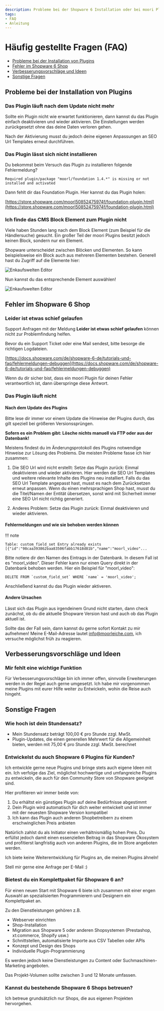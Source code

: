 ```yaml
---
description: Probleme bei der Shopware 6 Installation oder bei moori Plugins? Hier findest du Hilfe!
tags:
- FAQ
- Anleitung
---
```


# Häufig gestellte Fragen (FAQ)

- [Probleme bei der Installation von Plugins](#probleme-bei-der-installation-von-plugins)
- [Fehler im Shopware 6 Shop](#fehler-im-shopware-6-shop)
- [Verbesserungsvorschläge und Ideen](#verbesserungsvorschlage-und-ideen)
- [Sonstige Fragen](#sonstige-fragen)

## Probleme bei der Installation von Plugins

### Das Plugin läuft nach dem Update nicht mehr

Sollte ein Plugin nicht wie erwartet funktionieren, dann kannst du das Plugin einfach deaktivieren und wieder aktivieren. Die Einstellungen werden zurückgesetzt ohne das deine Daten verloren gehen.

Nach der Aktivierung musst du jedoch deine eigenen Anpassungen an SEO Url Templates erneut durchführen.

### Das Plugin lässt sich nicht installieren

Du bekommst beim Versuch das Plugin zu installieren folgende Fehlermeldung?

```text
Required plugin/package "moorl/foundation 1.4.*" is missing or not installed and activated
```

Dann fehlt dir das Foundation Plugin. Hier kannst du das Plugin holen:

[https://store.shopware.com/moorl50852475974f/foundation-plugin.html](https://store.shopware.com/moorl50852475974f/foundation-plugin.html)

### Ich finde das CMS Block Element zum Plugin nicht

Viele haben Stunden lang nach dem Block Element (zum Beispiel für die Händlersuche) gesucht. 
Ein großer Teil der moori Plugins besitzt jedoch keinen Block, sondern nur ein Element.

Shopware unterscheidet zwischen Blöcken und Elementen. 
So kann beispielsweise ein Block auch aus mehreren Elementen bestehen. 
Generell hast du Zugriff auf die Elemente hier:

![Enkaufswelten Editor](images/faq-1-1.jpg)

Nun kannst du das entsprechende Element auswählen!

![Enkaufswelten Editor](images/faq-1-2.jpg)

## Fehler im Shopware 6 Shop

### Leider ist etwas schief gelaufen

Support Anfragen mit der Meldung __Leider ist etwas schief gelaufen__ können nicht zur Problemfindung helfen.

Bevor du ein Support Ticket oder eine Mail sendest, bitte besorge die richtigen Logdateien.

[https://docs.shopware.com/de/shopware-6-de/tutorials-und-faq/fehlermeldungen-debuggen](https://docs.shopware.com/de/shopware-6-de/tutorials-und-faq/fehlermeldungen-debuggen)

Wenn du dir sicher bist, dass ein moori Plugin für deinen Fehler verantwortlich ist, dann überspringe diese Antwort.

### Das Plugin läuft nicht

#### Nach dem Update des Plugins

Bitte lese dir immer vor einem Update die Hinweise der Plugins durch, das gilt speziell bei größeren Versionssprüngen. 

__Sofern es ein Problem gibt: Lösche nichts manuell via FTP oder aus der Datenbank!__

Meistens findest du im Änderungsprotokoll des Plugins notwendige Hinweise zur Lösung des Problems. Die meisten Probleme fasse ich hier zusammen:

1. Die SEO Url wird nicht erstellt: Setze das Plugin zurück: Einmal deaktivieren und wieder aktivieren. Hier werden die SEO Url Templates und weitere relevante Inhalte des Plugins neu installiert. Falls du das SEO Url Template angepasst hast, musst es nach dem Zurücksetzen erneut anpassen. Wenn du einen mehrsprachigen Shop hast, musst du die Titel/Namen der Entität übersetzen, sonst wird mit Sicherheit immer eine SEO Url nicht richtig generiert.

2. Anderes Problem: Setze das Plugin zurück: Einmal deaktivieren und wieder aktivieren.

#### Fehlermeldungen und wie sie behoben werden können

!!! note

    Table: custom_field_set Entry already exists [{"id":"98caa393862baa83506fabb17618d81b","name":"moorl_video"...

Bitte notiere dir den Namen des Eintrags in der Datenbank. In diesem Fall ist es "moorl_video". Dieser Fehler kann nur einen Query direkt in der Datenbank behoben werden. Hier ein Beispiel für "moorl_video":

```text
DELETE FROM `custom_field_set` WHERE `name` = 'moorl_video'; 
```

Anschließend kannst du das Plugin wieder aktiveren.

#### Andere Ursachen

Lässt sich das Plugin aus irgendeinem Grund nicht starten, dann check zunächst, ob du die aktuelle Shopware Version hast und auch ob das Plugin aktuell ist.

Sollte das der Fall sein, dann kannst du gerne sofort Kontakt zu mir aufnehmen! Meine E-Mail-Adresse lautet info@moorleiche.com, ich versuche möglichst früh zu reagieren.

## Verbesserungsvorschläge und Ideen

### Mir fehlt eine wichtige Funktion

Für Verbesserungsvorschläge bin ich immer offen, sinnvolle Erweiterungen werden in der Regel auch gerne umgesetzt. Ich habe mir vorgenommen meine Plugins mit eurer Hilfe weiter zu Entwickeln, wohin die Reise auch hingeht.

## Sonstige Fragen

### Wie hoch ist dein Stundensatz?

- Mein Stundensatz beträgt 100,00 € pro Stunde zzgl. MwSt.
- Plugin-Updates, die einen generellen Mehrwert für die Allgemeinheit bieten, werden mit 75,00 € pro Stunde zzgl. MwSt. berechnet

### Entwickelst du auch Shopware 6 Plugins für Kunden?

Ich entwickle gerne neue Plugins und bringe stets auch eigene Ideen mit ein. Ich verfolge das Ziel, möglichst hochwertige und umfangreiche Plugins zu entwickeln, die auch für den Community Store von Shopware geeignet sind.

Hier profitieren wir immer beide von:

1. Du erhältst ein günstiges Plugin auf deine Bedürfnisse abgestimmt
2. Dein Plugin wird automatisch für dich weiter entwickelt und ist immer mit der neuesten Shopware Version kompatibel
3. Ich kann das Plugin auch anderen Shopbetreibern zu einem erschwinglichen Preis anbieten

Natürlich zahlst du als Initiator einen verhältnismäßig hohen Preis. Du erfüllst jedoch damit einen essenziellen Beitrag in das Shopware Ökosystem und profitierst langfristig auch von anderen Plugins, die im Store angeboten werden.

Ich biete keine Weiterentwicklung für Plugins an, die meinen Plugins ähneln!

Stell mir gerne eine Anfrage per E-Mail :)

### Bietest du ein Komplettpaket für Shopware 6 an?

Für einen neuen Start mit Shopware 6 biete ich zusammen mit einer engen Auswahl an spezialisierten Programmierern und Designern ein Komplettpaket an.

Zu den Dienstleistungen gehören z.B.

- Webserver einrichten
- Shop-Installation
- Migration aus Shopware 5 oder anderen Shopsystemen (Prestashop, xt:commerce, Shopify usw.)
- Schnittstellen, automatisierte Importe aus CSV Tabellen oder APIs
- Konzept und Design des Shops
- Individuelle Plugin-Programmierung

Es werden jedoch keine Dienstleistungen zu Content oder Suchmaschinen-Marketing angeboten.

Das Projekt-Volumen sollte zwischen 3 und 12 Monate umfassen.

### Kannst du bestehende Shopware 6 Shops betreuen?

Ich betreue grundsätzlich nur Shops, die aus eigenen Projekten hervorgehen.
